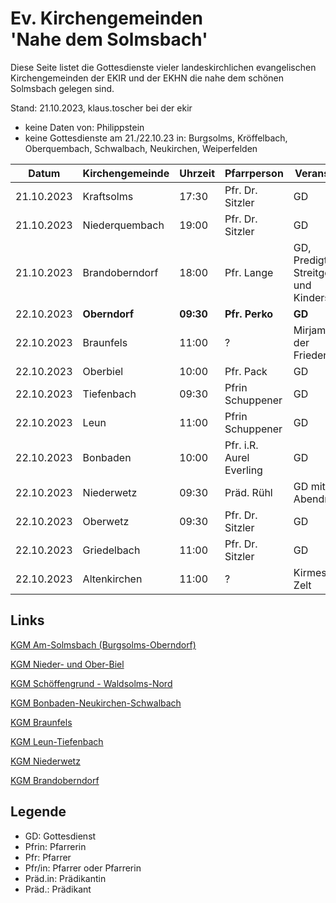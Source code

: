 # Ev. Kirchengemeinden<br>'Nahe dem Solmsbach'
Diese Seite listet die Gottesdienste vieler landeskirchlichen evangelischen Kirchengemeinden
der EKIR und der EKHN die nahe dem schönen Solmsbach gelegen sind.

Stand: 21.10.2023, klaus.toscher bei der ekir
- keine Daten von: Philippstein
- keine Gottesdienste am 21./22.10.23 in: Burgsolms, Kröffelbach, Oberquembach, Schwalbach, Neukirchen, Weiperfelden

Datum        | Kirchengemeinde | Uhrzeit    | Pfarrperson       | Veranstaltung |
------------ | --------------- | ---------- | ----------------- | ------------- |
21.10.2023   | Kraftsolms      | 17:30      | Pfr. Dr. Sitzler  | GD            |
21.10.2023   | Niederquembach  | 19:00      | Pfr. Dr. Sitzler  | GD            |
21.10.2023   | Brandoberndorf  | 18:00      | Pfr. Lange        | GD,	Predigtthema: Streitgespräch und Kindersegnung |
22.10.2023   | **Oberndorf**   | **09:30**  | **Pfr. Perko**    | **GD**        | 
22.10.2023   | Braunfels       | 11:00      | ?                 | Mirjam-GD in der Friedenskirche |
22.10.2023   | Oberbiel        | 10:00      | Pfr. Pack         | GD            |
22.10.2023   | Tiefenbach      | 09:30      | Pfrin Schuppener  | GD            |
22.10.2023   | Leun            | 11:00      | Pfrin Schuppener  | GD            |
22.10.2023   | Bonbaden        | 10:00      | Pfr. i.R. Aurel Everling | GD     |
22.10.2023   | Niederwetz      | 09:30      | Präd. Rühl        | GD mit Abendmahl |
22.10.2023   | Oberwetz        | 09:30      | Pfr. Dr. Sitzler  | GD            |
22.10.2023   | Griedelbach     | 11:00      | Pfr. Dr. Sitzler  | GD            |
22.10.2023   | Altenkirchen    | 11:00      | ?                 | Kirmes GD im Zelt |

## Links

[KGM Am-Solmsbach (Burgsolms-Oberndorf)](https://burgsolms.ekir.de)

[KGM Nieder- und Ober-Biel](http://www.kirche-niederbiel.de/termine)

[KGM Schöffengrund - Waldsolms-Nord](https://schoeffengrund-waldsolms.ekir.de)

[KGM Bonbaden-Neukirchen-Schwalbach](https://www.evangelisch-bonbaden-schwalbach-neukirchen.de/gottesdienste/)

[KGM Braunfels](https://www.evangelisch-in-braunfels.de)

[KGM Leun-Tiefenbach](https://ol.wittich.de/titel/1108/)

[KGM Niederwetz](https://www.kirchengemeinde-nwrk.de/gemeinde-info/niederwetz/)

[KGM Brandoberndorf](https://ol.wittich.de/titel/1212/)


## Legende
- GD: Gottesdienst
- Pfrin: Pfarrerin
- Pfr: Pfarrer
- Pfr/in: Pfarrer oder Pfarrerin
- Präd.in: Prädikantin
- Präd.: Prädikant

